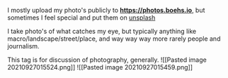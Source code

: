 I mostly upload my photo's publicly to **https://photos.boehs.io**, but sometimes I feel special and put them on [unsplash](https://unsplash.com/@ezn)

I take photo's of what catches my eye, but typically anything like macro/landscape/street/place, and way way way more rarely people and journalism.

This tag is for discussion of photography, generally.
![[Pasted image 20210927015524.png]]
![[Pasted image 20210927015459.png]]